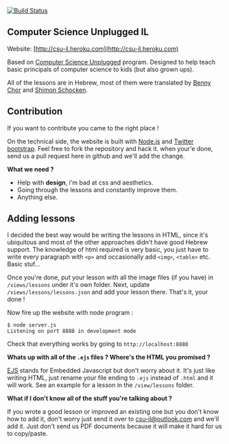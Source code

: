 [![Build Status](https://travis-ci.org/csu-il/csnc.png?branch=master)](https://travis-ci.org/csu-il/csnc.png?branch=master)

## Computer Science Unplugged IL ##

Website: [http://csu-il.heroku.com](http://csu-il.heroku.com)

Based on [Computer Science Unplugged](http://csunplugged.org/) program. Designed to help teach basic principals of computer science to kids (but also grown ups).

All of the lessons are in Hebrew, most of them were translated by [Benny Chor](http://www.tau.ac.il/~bchor/) and [Shimon Schocken](http://shimonschocken.com/).



## Contribution ##


If you want to contribute you came to the right place !

On the technical side, the website is built with [Node.js](http://nodejs.org/) and [Twitter bootstrap](http://twitter.github.com/bootstrap/). Feel free to fork the repository and hack it. when your'e done, send us a pull request here in github and we'll add the change.

**What we need ?**

- Help with **design**, i'm bad at css and aesthetics.
- Going through the lessons and constantly improve them.
- Anything else.


## Adding lessons ##


I decided the best way would be writing the lessons in HTML, since it's ubiquitous and most of the other approaches didn't have good Hebrew support. The knowledge of html required is very basic, you just have to write every paragraph with `<p>` and occasionally add `<img>`, `<table>` etc. Basic stuf...

Once you're done, put your lesson with all the image files (if you have) in `/views/lessons` under it's own folder. Next, update `/views/lessons/lessons.json` and add your lesson there. That's it, your done !

Now fire up the website with node program : 

    $ node server.js
    Listening on port 8888 in development mode

Check that everything works by going to `http://localhost:8888`

**Whats up with all of the `.ejs` files ? Where's the HTML you promised ?**

[EJS](http://embeddedjs.com/) stands for Embedded Javascript but don't worry about it. It's just like writing HTML, just rename your file ending to `.ejs` instead of `.html` and it will work. See an example for a lesson in the `/view/lessons` folder.


**What if I don't know all of the stuff you're talking about ?**

If you wrote a good lesson or improved an existing one but you don't know how to add it, don't worry just send it over to csu-il@outlook.com and we'll add it. Just don't send us PDF documents because it will make it hard for us to copy/paste.
